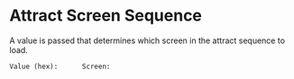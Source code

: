 # Attract Screen Sequence
A value is passed that determines which screen in the attract sequence to load.
```
Value (hex):      Screen:

```
